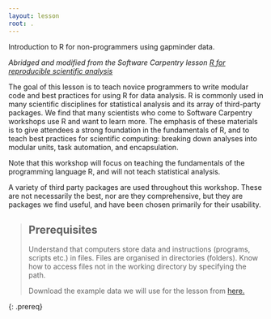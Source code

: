 ```yaml
---
layout: lesson
root: .
---
```


Introduction to R for non-programmers using gapminder data.

_Abridged and modified from the Software Carpentry lesson [R for reproducible scientific analysis](http://swcarpentry.github.io/r-novice-gapminder)_

The goal of this lesson is to teach novice programmers to write modular code
and best practices for using R for data analysis. R is commonly used in many
scientific disciplines for statistical analysis and its array of third-party
packages. We find that many scientists who come to Software Carpentry workshops
use R and want to learn more. The emphasis of these materials is to give
attendees a strong foundation in the fundamentals of R, and to teach best
practices for scientific computing: breaking down analyses into modular units,
task automation, and encapsulation.

Note that this workshop will focus on teaching the fundamentals of the
programming language R, and will not teach statistical analysis.

A variety of third party packages are used throughout this workshop. These
are not necessarily the best, nor are they comprehensive, but they are
packages we find useful, and have been chosen primarily for their
usability.

> ## Prerequisites
>
> Understand that computers store data and instructions (programs, scripts etc.) in files.
> Files are organised in directories (folders).
> Know how to access files not in the working directory by specifying the path.
> 
> Download the example data we will use for the lesson from [here.](https://github.com/mawds/r-novice-gapminder/raw/gh-pages/data/r-novice.zip)
>
{: .prereq}
